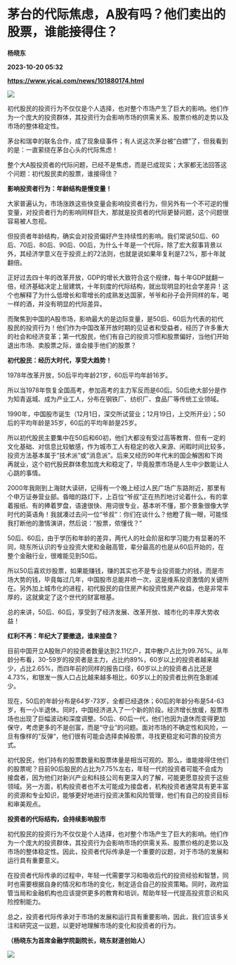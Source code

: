 # 茅台的代际焦虑，A股有吗？他们卖出的股票，谁能接得住？
**杨晓东**

**2023-10-20 05:32**

**https://www.yicai.com/news/101880174.html**

![](https://imgcdn.yicai.com/uppics/slides/2023/10/e4c7665afddeb1bc2059e3fb1db18a34.jpg)

初代股民的投资行为不仅仅是个人选择，也对整个市场产生了巨大的影响。他们作为一个庞大的投资群体，其投资行为会影响市场的供需关系、股票价格的走势以及市场的整体稳定性。

茅台和瑞幸的联名合作，成了现象级事件；有人说这次茅台被“白嫖”了，但我看到的是：一直萦绕在茅台心头的代际焦虑！

整个大A股投资者的代际问题，已经不是焦虑，而是已成现实；大家都无法回答这个问题：初代股民卖的股票，谁接得住？

**影响投资者行为：年龄结构是慢变量！**

大家普遍认为，市场涨跌这些快变量会影响投资者行为，但另外有一个不可逆的慢变量，对投资者行为的影响同样巨大，那就是投资者的代际更替问题，这个问题很容易被人忽视。

但投资者年龄结构，确实会对投资偏好产生持续性的影响。我们常说50后、60后、70后、80后、90后、00后，为什么十年是一个代际，除了宏大叙事背景以外，其经济学意义在于投资上的72法则，也就是说如果年复利是7.2%，那十年就翻倍。

正好过去四十年的改革开放，GDP的增长大致符合这个规律，每十年GDP就翻一倍，经济基础决定上层建筑，十年刻度的代际结构，就出现明显的社会学差异！这个也解释了为什么低增长和零增长的成熟发达国家，爷爷和孙子会开同样的车，喝一样的酒，并没有明显的代际差异。

而聚焦到中国的A股市场，影响最大的是边际变量，是50后、60后为代表的初代股民的投资行为！他们作为中国改革开放时期的见证者和受益者，经历了许多重大的社会和经济变革；第一代股民，他们有自己的投资习惯和股票偏好，当他们开始退出市场、卖股票之际，谁会接手他们的股票？

**初代股民：经历大时代，享受大趋势！**

1978年改革开放，50后平均年龄21岁，60后平均年龄16岁。

所以当1978年恢复全国高考，参加高考的主力军反而是60后。50后绝大部分是作为知青返城、成为产业工人，分布在钢铁厂、纺织厂、食品厂等传统工业领域。

1990年，中国股市诞生（12月1日，深交所试营业；12月19日，上交所开业）；50后的平均年龄是35岁，60后的平均年龄是25岁。

所以初代股民主要集中在50后和60初，他们大都没有受过高等教育、但有一定的文化基础、对信息比较敏感，作为城市工人有稳定的收入来源、闲暇时间比较多，投资方法基本属于“技术派”或“消息派”。后来又经历90年代末的国企解困和下岗再就业，这个初代股民群体愈加庞大和稳定了，毕竟股票市场是人生中少数能让人心跳的事情。

2000年我刚到上海财大读研，记得有一个晚上经过人民广场广东路附近，那里有个申万证券营业部。昏暗的路灯下，上百位“爷叔”正在热烈地讨论着什么，有的拿着报纸、有的捧着罗盘，语速很快、用词很专业，基本听不懂，那个景象很像大学时代的英语角！我就凑过去问一位“爷叔“：你们在谈什么？他瞪了我一眼，可能怪我打断他的激情演讲，然后说：“股票，侬懂伐？”

50后、60后，由于学历和年龄的差异，两代人的社会阶层和学习能力有显著的不同，晓东所认识的专业投资大佬和金融高管，辈分最高的也是从60后开始的，在整个金融行业，很难能见到50后。

所以50后喜欢炒股票，如果能赚钱，赚的其实也不是专业投资能力的钱，而是市场大势的钱，毕竟每过几年，中国股市总能井喷一次，这是维系投资激情的关键所在。另外加上城市化的进程，初代股民的自住房产和投资性房产收益，也是非常丰厚的，这就奠定了这个世代的财富根基。

总的来讲，50后、60后，享受到了经济发展、改革开放、城市化的丰厚大势收益！

**红利不再：年纪大了要撤退，谁来接盘？**

目前中国开立A股账户的投资者数量达到2.11亿户，其中散户占比为99.76%。从年龄分布看，30-59岁的投资者是主力，占比约89%，60岁以上的投资者越来越少，占比2.65%，而四年前的同样的报告口径，60岁以上的投资者占比还是4.73%，和银发一族人口占比越来越多相比，60岁以上的投资者比例在急剧减少。

现在，50后的年龄分布是64岁-73岁，全都已经退休；60后的年龄分布是54-63岁，有一小半退休。同时，中国经济进入了一个新的阶段。经济增长放缓，股票市场也出现了巨幅波动和深度调整。50后、60后一代，他们也因为退休而变得更加保守，考虑更多的不是创富，而是“守业”的问题。面对市场的不确定性和风险，一旦有像样的”反弹“，他们很有可能会选择卖掉股票，寻找更稳定和可靠的投资方式。

初代股民，他们持有的股票数量和股票体量是相当可观的。那么，谁能接得住他们的股票呢？目前90后股民的占比为7.75%左右，年轻一代的投资者可能不会成为接盘者，因为他们对新兴产业和科技公司有更深入的了解，可能更愿意投资于这些领域。另一方面，机构投资者也不太可能成为接盘者，机构投资者通常具有更丰富的资源和专业知识，能够更好地进行投资决策和风险管理，他们有自己的投资目标和审美观点。

**投资者的代际结构，会持续影响股市**

初代股民的投资行为不仅仅是个人选择，也对整个市场产生了巨大的影响。他们作为一个庞大的投资群体，其投资行为会影响市场的供需关系、股票价格的走势以及市场的整体稳定性。因此，投资者代际传承是一个重要的议题，对于市场的发展和运行具有重要意义。

在投资者代际传承的过程中，年轻一代需要学习和吸收后代的投资经验和智慧，同时也需要根据自身的情况和市场的变化，制定适合自己的投资策略。同时，政府监管当局和金融机构也应该提供更多的教育和培训，帮助年轻一代提高投资意识和风险控制能力。

总之，投资者代际传承对于市场的发展和运行具有重要影响，因此，我们应该多关注和研究这一议题，以更好地理解市场的变化和投资者的行为。

**（杨晓东为首席金融学院副院长，晓东财道创始人）**

![](https://imgcdn.yicai.com/uppics/images/2023/10/c316027c6a3f9162523cf79d07be1a55.jpg)